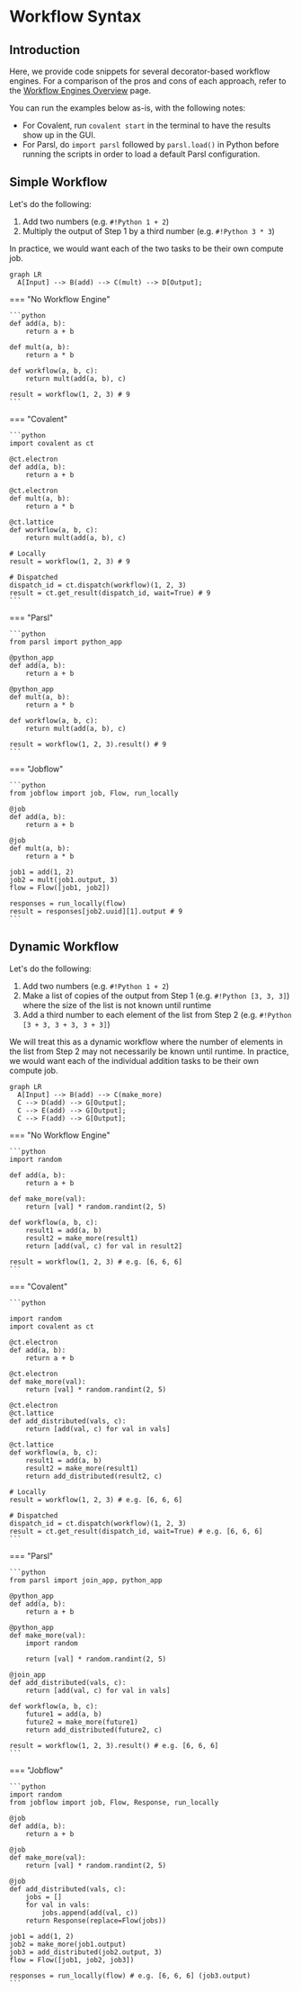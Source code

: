 # Workflow Syntax

## Introduction

Here, we provide code snippets for several decorator-based workflow engines. For a comparison of the pros and cons of each approach, refer to the [Workflow Engines Overview](wflow_overview.md) page.

You can run the examples below as-is, with the following notes:

- For Covalent, run `covalent start` in the terminal to have the results show up in the GUI.
- For Parsl, do `import parsl` followed by `parsl.load()` in Python before running the scripts in order to load a default Parsl configuration.

## Simple Workflow

Let's do the following:

1. Add two numbers (e.g. `#!Python 1 + 2`)
2. Multiply the output of Step 1 by a third number (e.g. `#!Python 3 * 3`)

In practice, we would want each of the two tasks to be their own compute job.

```mermaid
graph LR
  A[Input] --> B(add) --> C(mult) --> D[Output];
```

=== "No Workflow Engine"

    ```python
    def add(a, b):
        return a + b

    def mult(a, b):
        return a * b

    def workflow(a, b, c):
        return mult(add(a, b), c)

    result = workflow(1, 2, 3) # 9
    ```

=== "Covalent"

    ```python
    import covalent as ct

    @ct.electron
    def add(a, b):
        return a + b

    @ct.electron
    def mult(a, b):
        return a * b

    @ct.lattice
    def workflow(a, b, c):
        return mult(add(a, b), c)

    # Locally
    result = workflow(1, 2, 3) # 9

    # Dispatched
    dispatch_id = ct.dispatch(workflow)(1, 2, 3)
    result = ct.get_result(dispatch_id, wait=True) # 9
    ```

=== "Parsl"

    ```python
    from parsl import python_app

    @python_app
    def add(a, b):
        return a + b

    @python_app
    def mult(a, b):
        return a * b

    def workflow(a, b, c):
        return mult(add(a, b), c)

    result = workflow(1, 2, 3).result() # 9
    ```

=== "Jobflow"

    ```python
    from jobflow import job, Flow, run_locally

    @job
    def add(a, b):
        return a + b

    @job
    def mult(a, b):
        return a * b

    job1 = add(1, 2)
    job2 = mult(job1.output, 3)
    flow = Flow([job1, job2])

    responses = run_locally(flow)
    result = responses[job2.uuid][1].output # 9
    ```

## Dynamic Workflow

Let's do the following:

1. Add two numbers (e.g. `#!Python 1 + 2`)
2. Make a list of copies of the output from Step 1 (e.g. `#!Python [3, 3, 3]`) where the size of the list is not known until runtime
3. Add a third number to each element of the list from Step 2 (e.g. `#!Python [3 + 3, 3 + 3, 3 + 3]`)

We will treat this as a dynamic workflow where the number of elements in the list from Step 2 may not necessarily be known until runtime. In practice, we would want each of the individual addition tasks to be their own compute job.

```mermaid
graph LR
  A[Input] --> B(add) --> C(make_more)
  C --> D(add) --> G[Output];
  C --> E(add) --> G[Output];
  C --> F(add) --> G[Output];
```

=== "No Workflow Engine"

    ```python
    import random

    def add(a, b):
        return a + b

    def make_more(val):
        return [val] * random.randint(2, 5)

    def workflow(a, b, c):
        result1 = add(a, b)
        result2 = make_more(result1)
        return [add(val, c) for val in result2]

    result = workflow(1, 2, 3) # e.g. [6, 6, 6]
    ```

=== "Covalent"

    ```python

    import random
    import covalent as ct

    @ct.electron
    def add(a, b):
        return a + b

    @ct.electron
    def make_more(val):
        return [val] * random.randint(2, 5)

    @ct.electron
    @ct.lattice
    def add_distributed(vals, c):
        return [add(val, c) for val in vals]

    @ct.lattice
    def workflow(a, b, c):
        result1 = add(a, b)
        result2 = make_more(result1)
        return add_distributed(result2, c)

    # Locally
    result = workflow(1, 2, 3) # e.g. [6, 6, 6]

    # Dispatched
    dispatch_id = ct.dispatch(workflow)(1, 2, 3)
    result = ct.get_result(dispatch_id, wait=True) # e.g. [6, 6, 6]
    ```

=== "Parsl"

    ```python
    from parsl import join_app, python_app

    @python_app
    def add(a, b):
        return a + b

    @python_app
    def make_more(val):
        import random

        return [val] * random.randint(2, 5)

    @join_app
    def add_distributed(vals, c):
        return [add(val, c) for val in vals]

    def workflow(a, b, c):
        future1 = add(a, b)
        future2 = make_more(future1)
        return add_distributed(future2, c)

    result = workflow(1, 2, 3).result() # e.g. [6, 6, 6]
    ```

=== "Jobflow"

    ```python
    import random
    from jobflow import job, Flow, Response, run_locally

    @job
    def add(a, b):
        return a + b

    @job
    def make_more(val):
        return [val] * random.randint(2, 5)

    @job
    def add_distributed(vals, c):
        jobs = []
        for val in vals:
            jobs.append(add(val, c))
        return Response(replace=Flow(jobs))

    job1 = add(1, 2)
    job2 = make_more(job1.output)
    job3 = add_distributed(job2.output, 3)
    flow = Flow([job1, job2, job3])

    responses = run_locally(flow) # e.g. [6, 6, 6] (job3.output)
    ```

